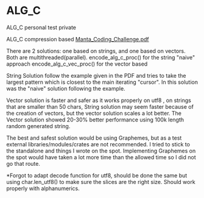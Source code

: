 # ALG_C
ALG_C personal test private

ALG_C compression based [Manta_Coding_Challenge.pdf](https://github.com/Apokalip/ALG_C/files/8775547/Manta_Coding_Challenge.pdf)

There are 2 solutions: one based on strings, and one based on vectors. Both are multithreaded(parallel).
encode_alg_c_proc() for the string "naive" approach
encode_alg_c_vec_proc() for the vector based

String Solution follow the example given in the PDF and tries to take the largest pattern which is closest to the main iterating "cursor". 
In this solution was the "naive" solution following the example.

Vector solution is faster and safer as it works properly on utf8 , on strings that are smaller than 50 chars, String solution may seem faster because of the creation of vectors, but the vector solution scales a lot better. The Vector solution showed 20-30% better performance using 100k length random generated string.
  
The best and safest solution would be using Graphemes, but as a test external libraries/modules/crates are not recommended. 
I tried to stick to the standalone and things I wrote on the spot.
Implementing Graphemes on the spot would have taken a lot more time than the allowed time so I did not go that route.

*Forgot to adapt decode function for utf8, should be done the same but using char.len_utf8() to make sure the slices are the right size. Should work properly with alphanumerics.
